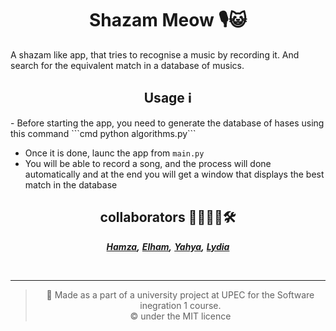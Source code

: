 <h1 align="center">Shazam Meow 🎙️😺</h1>
A shazam like app, that tries to recognise a music by recording it. And search for the equivalent match in a database of musics.


<h2 align="center"> Usage ℹ️</h2>
- Before starting the app, you need to generate the database of hases using this command 
```cmd python algorithms.py```


- Once it is done, launc the app from `main.py`
- You will be able to record a song, and the process will done automatically and at the end you will get a window that displays the best match in the database




<h2 align="center"> collaborators 👨👩👨👩🛠️</h2> 

<center>

***[Hamza](),*** ***[Elham](),***  ***[Yahya](),*** ***[Lydia]()***


<br>  

--- 
> :memo: Made as a part of a university project at UPEC for the Software inegration 1 course.   
> :copyright: under the MIT licence

</center>